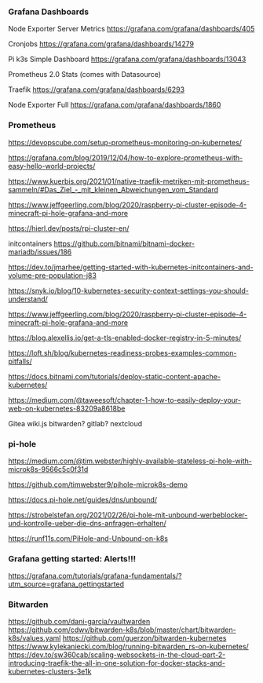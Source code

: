 ### Grafana Dashboards

Node Exporter Server Metrics
https://grafana.com/grafana/dashboards/405

Cronjobs
https://grafana.com/grafana/dashboards/14279

Pi k3s Simple Dashboard
https://grafana.com/grafana/dashboards/13043

Prometheus 2.0 Stats (comes with Datasource)

Traefik
https://grafana.com/grafana/dashboards/6293


Node Exporter Full
https://grafana.com/grafana/dashboards/1860

### Prometheus
https://devopscube.com/setup-prometheus-monitoring-on-kubernetes/

https://grafana.com/blog/2019/12/04/how-to-explore-prometheus-with-easy-hello-world-projects/

https://www.kuerbis.org/2021/01/native-traefik-metriken-mit-prometheus-sammeln/#Das_Ziel_-_mit_kleinen_Abweichungen_vom_Standard


https://www.jeffgeerling.com/blog/2020/raspberry-pi-cluster-episode-4-minecraft-pi-hole-grafana-and-more


https://hierl.dev/posts/rpi-cluster-en/

initcontainers
https://github.com/bitnami/bitnami-docker-mariadb/issues/186

https://dev.to/jmarhee/getting-started-with-kubernetes-initcontainers-and-volume-pre-population-j83

https://snyk.io/blog/10-kubernetes-security-context-settings-you-should-understand/



https://www.jeffgeerling.com/blog/2020/raspberry-pi-cluster-episode-4-minecraft-pi-hole-grafana-and-more

https://blog.alexellis.io/get-a-tls-enabled-docker-registry-in-5-minutes/

https://loft.sh/blog/kubernetes-readiness-probes-examples-common-pitfalls/

https://docs.bitnami.com/tutorials/deploy-static-content-apache-kubernetes/

https://medium.com/@taweesoft/chapter-1-how-to-easily-deploy-your-web-on-kubernetes-83209a8618be


Gitea
wiki.js
bitwarden?
gitlab?
nextcloud


### pi-hole
https://medium.com/@tim.webster/highly-available-stateless-pi-hole-with-microk8s-9566c5c0f31d

https://github.com/timwebster9/pihole-microk8s-demo

https://docs.pi-hole.net/guides/dns/unbound/

https://strobelstefan.org/2021/02/26/pi-hole-mit-unbound-werbeblocker-und-kontrolle-ueber-die-dns-anfragen-erhalten/

https://runf11s.com/PiHole-and-Unbound-on-k8s


### Grafana getting started: Alerts!!!
https://grafana.com/tutorials/grafana-fundamentals/?utm_source=grafana_gettingstarted


### Bitwarden
https://github.com/dani-garcia/vaultwarden
https://github.com/cdwv/bitwarden-k8s/blob/master/chart/bitwarden-k8s/values.yaml
https://github.com/guerzon/bitwarden-kubernetes
https://www.kylekaniecki.com/blog/running-bitwarden_rs-on-kubernetes/
https://dev.to/sw360cab/scaling-websockets-in-the-cloud-part-2-introducing-traefik-the-all-in-one-solution-for-docker-stacks-and-kubernetes-clusters-3e1k
